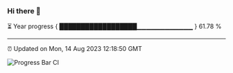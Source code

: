 ### Hi there 👋

⏳ Year progress { ██████████████████▁▁▁▁▁▁▁▁▁▁▁▁ } 61.78 %

---

⏰ Updated on Mon, 14 Aug 2023 12:18:50 GMT

![Progress Bar CI](https://github.com/liununu/liununu/workflows/Progress%20Bar%20CI/badge.svg)
